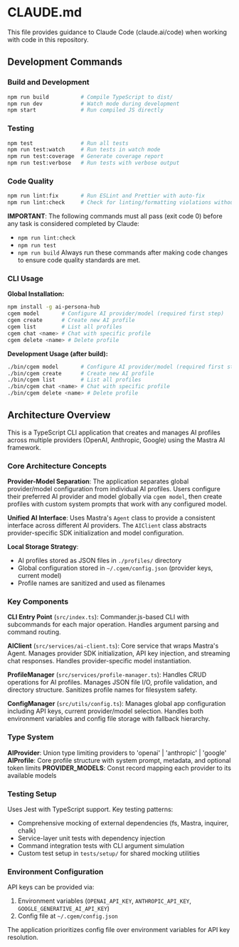 # CLAUDE.md

This file provides guidance to Claude Code (claude.ai/code) when working with code in this repository.

## Development Commands

### Build and Development

```bash
npm run build          # Compile TypeScript to dist/
npm run dev            # Watch mode during development
npm start              # Run compiled JS directly
```

### Testing

```bash
npm test               # Run all tests
npm run test:watch     # Run tests in watch mode
npm run test:coverage  # Generate coverage report
npm run test:verbose   # Run tests with verbose output
```

### Code Quality

```bash
npm run lint:fix       # Run ESLint and Prettier with auto-fix
npm run lint:check     # Check for linting/formatting violations without fixing
```

**IMPORTANT**: The following commands must all pass (exit code 0) before any task is considered completed by Claude:

- `npm run lint:check`
- `npm run test`
- `npm run build`
  Always run these commands after making code changes to ensure code quality standards are met.

### CLI Usage

**Global Installation:**

```bash
npm install -g ai-persona-hub
cgem model       # Configure AI provider/model (required first step)
cgem create      # Create new AI profile
cgem list        # List all profiles
cgem chat <name> # Chat with specific profile
cgem delete <name> # Delete profile
```

**Development Usage (after build):**

```bash
./bin/cgem model       # Configure AI provider/model (required first step)
./bin/cgem create      # Create new AI profile
./bin/cgem list        # List all profiles
./bin/cgem chat <name> # Chat with specific profile
./bin/cgem delete <name> # Delete profile
```

## Architecture Overview

This is a TypeScript CLI application that creates and manages AI profiles across multiple providers (OpenAI, Anthropic, Google) using the Mastra AI framework.

### Core Architecture Concepts

**Provider-Model Separation**: The application separates global provider/model configuration from individual AI profiles. Users configure their preferred AI provider and model globally via `cgem model`, then create profiles with custom system prompts that work with any configured model.

**Unified AI Interface**: Uses Mastra's `Agent` class to provide a consistent interface across different AI providers. The `AIClient` class abstracts provider-specific SDK initialization and model configuration.

**Local Storage Strategy**:

- AI profiles stored as JSON files in `./profiles/` directory
- Global configuration stored in `~/.cgem/config.json` (provider keys, current model)
- Profile names are sanitized and used as filenames

### Key Components

**CLI Entry Point** (`src/index.ts`): Commander.js-based CLI with subcommands for each major operation. Handles argument parsing and command routing.

**AIClient** (`src/services/ai-client.ts`): Core service that wraps Mastra's Agent. Manages provider SDK initialization, API key injection, and streaming chat responses. Handles provider-specific model instantiation.

**ProfileManager** (`src/services/profile-manager.ts`): Handles CRUD operations for AI profiles. Manages JSON file I/O, profile validation, and directory structure. Sanitizes profile names for filesystem safety.

**ConfigManager** (`src/utils/config.ts`): Manages global app configuration including API keys, current provider/model selection. Handles both environment variables and config file storage with fallback hierarchy.

### Type System

**AIProvider**: Union type limiting providers to 'openai' | 'anthropic' | 'google'
**AIProfile**: Core profile structure with system prompt, metadata, and optional token limits
**PROVIDER_MODELS**: Const record mapping each provider to its available models

### Testing Setup

Uses Jest with TypeScript support. Key testing patterns:

- Comprehensive mocking of external dependencies (fs, Mastra, inquirer, chalk)
- Service-layer unit tests with dependency injection
- Command integration tests with CLI argument simulation
- Custom test setup in `tests/setup/` for shared mocking utilities

### Environment Configuration

API keys can be provided via:

1. Environment variables (`OPENAI_API_KEY`, `ANTHROPIC_API_KEY`, `GOOGLE_GENERATIVE_AI_API_KEY`)
2. Config file at `~/.cgem/config.json`

The application prioritizes config file over environment variables for API key resolution.
